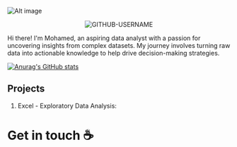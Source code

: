 ![Alt image](https://raw.githubusercontent.com/sagar-viradiya/sagar-viradiya/master/resources/banner.png)

<p align="center"> <img src="https://komarev.com/ghpvc/?username=GITHUB-USERNAME&label=Profile%20views&color=ce9927&style=flat" alt="GITHUB-USERNAME" /> </p>

Hi there! I'm Mohamed, an aspiring data analyst with a passion for uncovering insights from complex datasets. My journey involves turning raw data into actionable knowledge to help drive decision-making strategies.

[![Anurag's GitHub stats](https://github-readme-stats.vercel.app/api?username=mmdatalab)](https://github.com/anuraghazra/github-readme-stats)

## Projects

1. Excel - Exploratory Data Analysis: 

# Get in touch ☕

